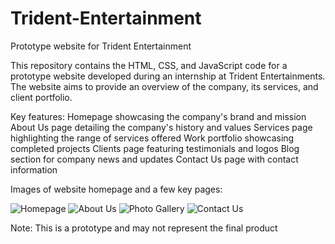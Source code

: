 # Trident-Entertainment
Prototype website for Trident Entertainment

This repository contains the HTML, CSS, and JavaScript code for a prototype website developed during an internship at Trident Entertainments. The website aims to provide an overview of the company, its services, and client portfolio.

Key features:
Homepage showcasing the company's brand and mission
About Us page detailing the company's history and values
Services page highlighting the range of services offered
Work portfolio showcasing completed projects
Clients page featuring testimonials and logos
Blog section for company news and updates
Contact Us page with contact information

Images of website homepage and a few key pages:

![Homepage](https://github.com/user-attachments/assets/ce2ec549-c0b5-4173-83ee-4d843afb78a9)
![About Us](https://github.com/user-attachments/assets/e451e7f6-10c5-46d2-9e76-bead55d3cd3d)
![Photo Gallery](https://github.com/user-attachments/assets/759d68a4-1845-4d2d-9998-3a0d725e2b57)
![Contact Us](https://github.com/user-attachments/assets/8011fbcd-f94e-47f3-a889-6d993201b71b)

Note: This is a prototype and may not represent the final product
